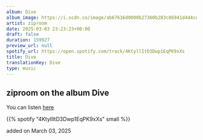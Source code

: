 ```yaml
---
album: Dive
album_image: https://i.scdn.co/image/ab67616d0000b27360b283c86941d4d4cee115cc
artist: ziproom
date: 2025-03-03 23:23:23+00:00
draft: false
duration: 159927
preview_url: null
spotify_url: https://open.spotify.com/track/4KtyllItD3Dwp1EqPK9xXs
title: Dive
translationKey: Dive
type: music
---
```


## ziproom on the album Dive

You can listen [here](https://open.spotify.com/track/4KtyllItD3Dwp1EqPK9xXs)

{{% spotify "4KtyllItD3Dwp1EqPK9xXs" small %}}

added on March 03, 2025